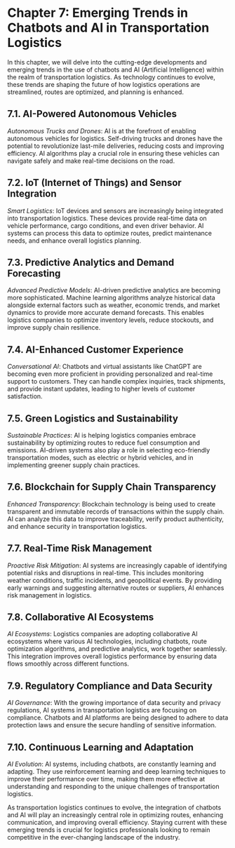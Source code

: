Chapter 7: Emerging Trends in Chatbots and AI in Transportation Logistics
=========================================================================

In this chapter, we will delve into the cutting-edge developments and emerging trends in the use of chatbots and AI (Artificial Intelligence) within the realm of transportation logistics. As technology continues to evolve, these trends are shaping the future of how logistics operations are streamlined, routes are optimized, and planning is enhanced.

7.1. **AI-Powered Autonomous Vehicles**
---------------------------------------

*Autonomous Trucks and Drones*: AI is at the forefront of enabling autonomous vehicles for logistics. Self-driving trucks and drones have the potential to revolutionize last-mile deliveries, reducing costs and improving efficiency. AI algorithms play a crucial role in ensuring these vehicles can navigate safely and make real-time decisions on the road.

7.2. **IoT (Internet of Things) and Sensor Integration**
--------------------------------------------------------

*Smart Logistics*: IoT devices and sensors are increasingly being integrated into transportation logistics. These devices provide real-time data on vehicle performance, cargo conditions, and even driver behavior. AI systems can process this data to optimize routes, predict maintenance needs, and enhance overall logistics planning.

7.3. **Predictive Analytics and Demand Forecasting**
----------------------------------------------------

*Advanced Predictive Models*: AI-driven predictive analytics are becoming more sophisticated. Machine learning algorithms analyze historical data alongside external factors such as weather, economic trends, and market dynamics to provide more accurate demand forecasts. This enables logistics companies to optimize inventory levels, reduce stockouts, and improve supply chain resilience.

7.4. **AI-Enhanced Customer Experience**
----------------------------------------

*Conversational AI*: Chatbots and virtual assistants like ChatGPT are becoming even more proficient in providing personalized and real-time support to customers. They can handle complex inquiries, track shipments, and provide instant updates, leading to higher levels of customer satisfaction.

7.5. **Green Logistics and Sustainability**
-------------------------------------------

*Sustainable Practices*: AI is helping logistics companies embrace sustainability by optimizing routes to reduce fuel consumption and emissions. AI-driven systems also play a role in selecting eco-friendly transportation modes, such as electric or hybrid vehicles, and in implementing greener supply chain practices.

7.6. **Blockchain for Supply Chain Transparency**
-------------------------------------------------

*Enhanced Transparency*: Blockchain technology is being used to create transparent and immutable records of transactions within the supply chain. AI can analyze this data to improve traceability, verify product authenticity, and enhance security in transportation logistics.

7.7. **Real-Time Risk Management**
----------------------------------

*Proactive Risk Mitigation*: AI systems are increasingly capable of identifying potential risks and disruptions in real-time. This includes monitoring weather conditions, traffic incidents, and geopolitical events. By providing early warnings and suggesting alternative routes or suppliers, AI enhances risk management in logistics.

7.8. **Collaborative AI Ecosystems**
------------------------------------

*AI Ecosystems*: Logistics companies are adopting collaborative AI ecosystems where various AI technologies, including chatbots, route optimization algorithms, and predictive analytics, work together seamlessly. This integration improves overall logistics performance by ensuring data flows smoothly across different functions.

7.9. **Regulatory Compliance and Data Security**
------------------------------------------------

*AI Governance*: With the growing importance of data security and privacy regulations, AI systems in transportation logistics are focusing on compliance. Chatbots and AI platforms are being designed to adhere to data protection laws and ensure the secure handling of sensitive information.

7.10. **Continuous Learning and Adaptation**
--------------------------------------------

*AI Evolution*: AI systems, including chatbots, are constantly learning and adapting. They use reinforcement learning and deep learning techniques to improve their performance over time, making them more effective at understanding and responding to the unique challenges of transportation logistics.

As transportation logistics continues to evolve, the integration of chatbots and AI will play an increasingly central role in optimizing routes, enhancing communication, and improving overall efficiency. Staying current with these emerging trends is crucial for logistics professionals looking to remain competitive in the ever-changing landscape of the industry.
